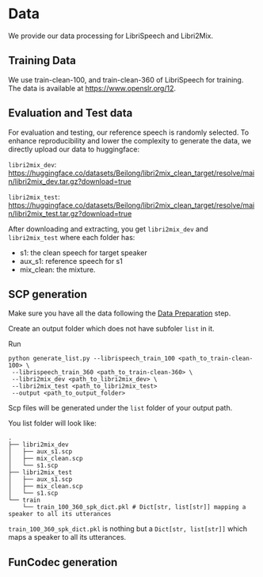 # Data

We provide our data processing for LibriSpeech and Libri2Mix.

## Training Data

We use train-clean-100, and train-clean-360 of LibriSpeech for training. The data is available at https://www.openslr.org/12.

## Evaluation and Test data

For evaluation and testing, our reference speech is randomly selected. 
To enhance reproducibility and lower the complexity to generate the data, we directly upload
our data to huggingface:

`libri2mix_dev`: https://huggingface.co/datasets/Beilong/libri2mix_clean_target/resolve/main/libri2mix_dev.tar.gz?download=true


`libri2mix_test`: https://huggingface.co/datasets/Beilong/libri2mix_clean_target/resolve/main/libri2mix_test.tar.gz?download=true

After downloading and extracting, you get `libri2mix_dev` and `libri2mix_test` where each 
folder has:
- s1: the clean speech for target speaker
- aux_s1: reference speech for s1
- mix_clean: the mixture. 


## SCP generation

Make sure you have all the data following the [Data Preparation](#data-preparation) step. 

Create an output folder which does not have subfoler `list` in it.

Run
```
python generate_list.py --librispeech_train_100 <path_to_train-clean-100> \
 --librispeech_train_360 <path_to_train-clean-360> \
 --libri2mix_dev <path_to_libri2mix_dev> \
 --libri2mix_test <path_to_libri2mix_test>
 --output <path_to_output_folder>
```

Scp files will be generated under the `list` folder of your output path.

You list folder will look like:
```
.
├── libri2mix_dev
│   ├── aux_s1.scp 
│   ├── mix_clean.scp
│   └── s1.scp
├── libri2mix_test
│   ├── aux_s1.scp
│   ├── mix_clean.scp
│   └── s1.scp
└── train
    └── train_100_360_spk_dict.pkl # Dict[str, list[str]] mapping a speaker to all its utterances
```

`train_100_360_spk_dict.pkl` is nothing but a `Dict[str, list[str]]` which maps a 
speaker to all its utterances. 

## FunCodec generation